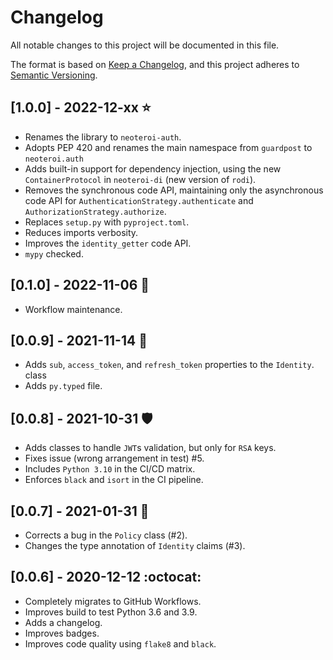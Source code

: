 # Changelog

All notable changes to this project will be documented in this file.

The format is based on [Keep a Changelog](https://keepachangelog.com/en/1.0.0/),
and this project adheres to [Semantic Versioning](https://semver.org/spec/v2.0.0.html).

## [1.0.0] - 2022-12-xx :star:
- Renames the library to `neoteroi-auth`.
- Adopts PEP 420 and renames the main namespace from `guardpost` to `neoteroi.auth`
- Adds built-in support for dependency injection, using the new `ContainerProtocol`
  in `neoteroi-di` (new version of `rodi`).
- Removes the synchronous code API, maintaining only the asynchronous code API
  for `AuthenticationStrategy.authenticate` and `AuthorizationStrategy.authorize`.
- Replaces `setup.py` with `pyproject.toml`.
- Reduces imports verbosity.
- Improves the `identity_getter` code API.
- `mypy` checked.

## [0.1.0] - 2022-11-06 :snake:
- Workflow maintenance.

## [0.0.9] - 2021-11-14 :swan:
- Adds `sub`, `access_token`, and `refresh_token` properties to the `Identity`.
  class
- Adds `py.typed` file.

## [0.0.8] - 2021-10-31 :shield:
- Adds classes to handle `JWT`s validation, but only for `RSA` keys.
- Fixes issue (wrong arrangement in test) #5.
- Includes `Python 3.10` in the CI/CD matrix.
- Enforces `black` and `isort` in the CI pipeline.

## [0.0.7] - 2021-01-31 :grapes:
- Corrects a bug in the `Policy` class (#2).
- Changes the type annotation of `Identity` claims (#3).

## [0.0.6] - 2020-12-12 :octocat:
- Completely migrates to GitHub Workflows.
- Improves build to test Python 3.6 and 3.9.
- Adds a changelog.
- Improves badges.
- Improves code quality using `flake8` and `black`.
